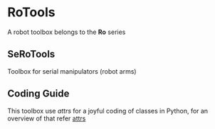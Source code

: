 # RoTools

A robot toolbox belongs to the **Ro** series

## SeRoTools

Toolbox for serial manipulators (robot arms)

## Coding Guide

This toolbox use *attrs* for a joyful coding of classes in Python, for an overview
of that refer [attrs]


[attrs]: <https://www.attrs.org/en/stable/overview.html>